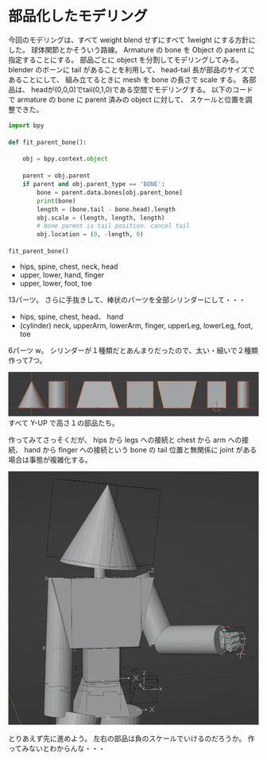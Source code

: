 # 部品化したモデリング

今回のモデリングは、すべて weight blend せずにすべて 1weight にする方針にした。
球体関節とかそういう路線。
Armature の bone を Object の parent に指定することにする。
部品ごとに object を分割してモデリングしてみる。
blender のボーンに tail があることを利用して、 head-tail 長が部品のサイズであることにして、
組み立てるときに mesh を bone の長さで scale する。
各部品は、 headが(0,0,0)でtail(0,1,0)である空間でモデリングする。
以下のコードで armature の bone に parent 済みの object に対して、 スケールと位置を調整できた。

```python
import bpy

def fit_parent_bone():
    
    obj = bpy.context.object
    
    parent = obj.parent
    if parent and obj.parent_type == 'BONE':
        bone = parent.data.bones[obj.parent_bone]
        print(bone)
        length = (bone.tail - bone.head).length
        obj.scale = (length, length, length)
        # bone parent is tail position. cancel tail
        obj.location = (0, -length, 0)

fit_parent_bone()
```

- hips, spine, chest, neck, head
- upper, lower, hand, finger
- upper, lower, foot, toe

13パーツ。
さらに手抜きして、棒状のパーツを全部シリンダーにして・・・

- hips, spine, chest, head、 hand
- (cylinder) neck, upperArm, lowerArm, finger, upperLeg, lowerLeg, foot, toe

6パーツ w。
シリンダーが１種類だとあんまりだったので、太い・細いで２種類作って7つ。

![1height](all_yup_1unit.jpg)
すべて Y-UP で高さ１の部品たち。

作ってみてさっそくだが、 
hips から legs への接続と 
chest から arm への接続、 
hand から finger への接続という bone の tail 位置と無関係に joint がある場合は事態が複雑化する。

![001](001.jpg)

とりあえず先に進めよう。
左右の部品は負のスケールでいけるのだろうか。
作ってみないとわからんな・・・
